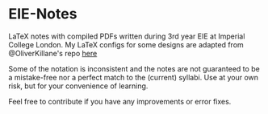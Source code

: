 # EIE-Notes

LaTeX notes with compiled PDFs written during 3rd year EIE at Imperial College London.
My LaTeX configs for some designs are adapted from @OliverKillane's repo [here](https://github.com/OliverKillane/Imperial-Computing-Notes)

Some of the notation is inconsistent and the notes are not guaranteed to be a mistake-free nor a perfect match to the (current) syllabi. Use at your own risk, but for your convenience of learning.

Feel free to contribute if you have any improvements or error fixes.
